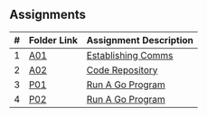 ##  Assignments

|   #   | Folder Link             | Assignment Description                 |
| :---: | ----------------------- | -------------------------------------- |
|   1   | [A01](https://github.com/EthanJBailey/4143-PLC/tree/main/Assignments/A01) | [Establishing Comms](https://github.com/EthanJBailey/4143-PLC/tree/main/Assignments/A01/README.md) |
|   2   | [A02](https://github.com/EthanJBailey/4143-PLC/tree/main/Assignments/A02) | [Code Repository](https://github.com/EthanJBailey/4143-PLC/tree/main/Assignments/A02/README.md) |
|   3   | [P01](https://github.com/EthanJBailey/4143-PLC/tree/main/Assignments/P01) | [Run A Go Program](https://github.com/EthanJBailey/4143-PLC/tree/main/Assignments/P01/README.md) |
|   4   | [P02](https://github.com/EthanJBailey/4143-PLC/tree/main/Assignments/P02) | [Run A Go Program](https://github.com/EthanJBailey/4143-PLC/tree/main/Assignments/P02/README.md) |

